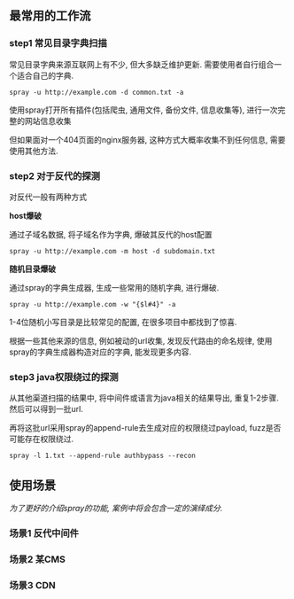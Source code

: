 ## 最常用的工作流

### step1 常见目录字典扫描

常见目录字典来源互联网上有不少, 但大多缺乏维护更新. 需要使用者自行组合一个适合自己的字典.

`spray -u http://example.com -d common.txt -a`

使用spray打开所有插件(包括爬虫, 通用文件, 备份文件, 信息收集等), 进行一次完整的网站信息收集

但如果面对一个404页面的nginx服务器, 这种方式大概率收集不到任何信息, 需要使用其他方法.

### step2 对于反代的探测

对反代一般有两种方式

**host爆破**

通过子域名数据, 将子域名作为字典, 爆破其反代的host配置

`spray -u http://example.com -m host -d subdomain.txt`

**随机目录爆破**

通过spray的字典生成器, 生成一些常用的随机字典, 进行爆破.

`spray -u http://example.com -w "{$l#4}" -a`

1-4位随机小写目录是比较常见的配置, 在很多项目中都找到了惊喜.

根据一些其他来源的信息, 例如被动的url收集, 发现反代路由的命名规律, 使用spray的字典生成器构造对应的字典, 能发现更多内容. 

### step3 java权限绕过的探测

从其他渠道扫描的结果中, 将中间件或语言为java相关的结果导出, 重复1-2步骤. 然后可以得到一批url.

再将这批url采用spray的append-rule去生成对应的权限绕过payload, fuzz是否可能存在权限绕过.

`spray -l 1.txt --append-rule authbypass --recon`

## 使用场景

*为了更好的介绍spray的功能, 案例中将会包含一定的演绎成分.* 

### 场景1 反代中间件

### 场景2 某CMS

### 场景3 CDN



